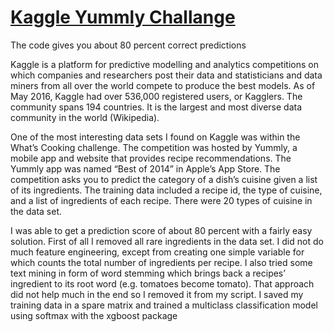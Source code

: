 # [Kaggle Yummly Challange](https://www.kaggle.com/c/whats-cooking)

The code gives you about 80 percent correct predictions

Kaggle is a platform for predictive modelling and analytics competitions on which companies and researchers post their data and statisticians and data miners from all over the world compete to produce the best models. As of May 2016, Kaggle had over 536,000 registered users, or Kagglers. The community spans 194 countries. It is the largest and most diverse data community in the world (Wikipedia).

One of the most interesting data sets I found on Kaggle was within the What’s Cooking challenge. The competition was hosted by Yummly, a mobile app and website that provides recipe recommendations. The Yummly app was named “Best of 2014” in Apple’s App Store. The competition asks you to predict the category of a dish’s cuisine given a list of its ingredients. The training data included a recipe id, the type of cuisine, and a list of ingredients of each recipe. There were 20 types of cuisine in the data set.

I was able to get a prediction score of about 80 percent with a fairly easy solution. First of all I removed all rare ingredients in the data set. I did not do much feature engineering, except from creating one simple variable for which counts the total number of ingredients per recipe. I also tried some text mining in form of word stemming which brings back a recipes’ ingredient to its root word (e.g. tomatoes become tomato). That approach did not help much in the end so I removed it from my script. I saved my training data in a spare matrix and trained a multiclass classification model using softmax with the xgboost package
